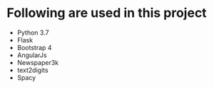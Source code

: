 # Following are used in this project
* Python 3.7
* Flask
* Bootstrap 4
* AngularJs
* Newspaper3k
* text2digits
* Spacy
